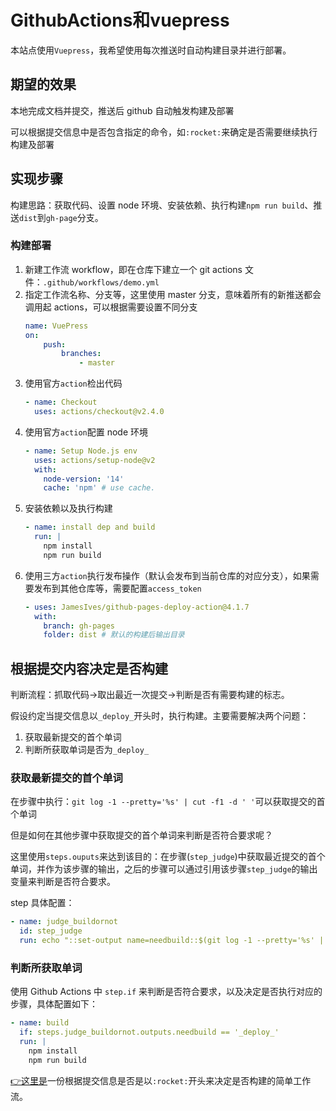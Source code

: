 # GithubActions和vuepress

本站点使用`Vuepress`，我希望使用每次推送时自动构建目录并进行部署。

## 期望的效果

本地完成文档并提交，推送后 github 自动触发构建及部署

可以根据提交信息中是否包含指定的命令，如`:rocket:`来确定是否需要继续执行构建及部署

## 实现步骤

构建思路：获取代码、设置 node 环境、安装依赖、执行构建`npm run build`、推送`dist`到`gh-page`分支。

### 构建部署

1. 新建工作流 workflow，即在仓库下建立一个 git actions 文件：`.github/workflows/demo.yml`
2. 指定工作流名称、分支等，这里使用 master 分支，意味着所有的新推送都会调用起 actions，可以根据需要设置不同分支
    ```yml
    name: VuePress
    on:
        push:
            branches:
                - master
    ```
3. 使用官方`action`检出代码
    ```yml
    - name: Checkout
      uses: actions/checkout@v2.4.0
    ```
4. 使用官方`action`配置 node 环境
    ```yml
    - name: Setup Node.js env
      uses: actions/setup-node@v2
      with:
        node-version: '14'
        cache: 'npm' # use cache.
    ```
5. 安装依赖以及执行构建
    ```yml
    - name: install dep and build
      run: |
        npm install
        npm run build
    ```
6. 使用三方`action`执行发布操作（默认会发布到当前仓库的对应分支），如果需要发布到其他仓库等，需要配置`access_token`
    ```yml
    - uses: JamesIves/github-pages-deploy-action@4.1.7
      with:
        branch: gh-pages
        folder: dist # 默认的构建后输出目录
    ```

## 根据提交内容决定是否构建

判断流程：抓取代码->取出最近一次提交->判断是否有需要构建的标志。

假设约定当提交信息以`_deploy_`开头时，执行构建。主要需要解决两个问题：    

1. 获取最新提交的首个单词
2. 判断所获取单词是否为`_deploy_`

### 获取最新提交的首个单词

在步骤中执行：`git log -1 --pretty='%s' | cut -f1 -d ' '`可以获取提交的首个单词

但是如何在其他步骤中获取提交的首个单词来判断是否符合要求呢？

这里使用`steps.ouputs`来达到该目的：在步骤(`step_judge`)中获取最近提交的首个单词，并作为该步骤的输出，之后的步骤可以通过引用该步骤`step_judge`的输出变量来判断是否符合要求。

step 具体配置：

```yml
- name: judge_buildornot
  id: step_judge
  run: echo "::set-output name=needbuild::$(git log -1 --pretty='%s' | cut -f1 -d ' ')"
```

### 判断所获取单词

使用 Github Actions 中 `step.if` 来判断是否符合要求，以及决定是否执行对应的步骤，具体配置如下：

```yml
- name: build
  if: steps.judge_buildornot.outputs.needbuild == '_deploy_'
  run: |
    npm install
    npm run build
```

[👉这里是](https://raw.githubusercontent.com/smart-town/smart-town.github.io/master/.github/workflows/first.yml)一份根据提交信息是否是以`:rocket:`开头来决定是否构建的简单工作流。